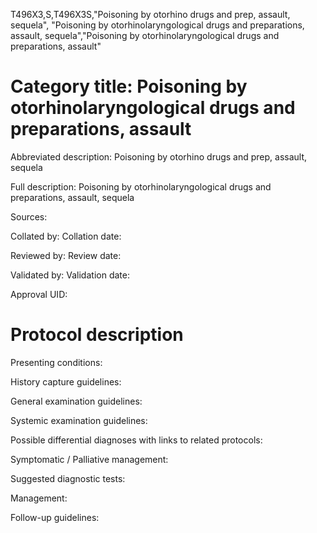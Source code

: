 T496X3,S,T496X3S,"Poisoning by otorhino drugs and prep, assault, sequela", "Poisoning by otorhinolaryngological drugs and preparations, assault, sequela","Poisoning by otorhinolaryngological drugs and preparations, assault"
# Category title: Poisoning by otorhinolaryngological drugs and preparations, assault

Abbreviated description: Poisoning by otorhino drugs and prep, assault, sequela

Full description: Poisoning by otorhinolaryngological drugs and preparations, assault, sequela

Sources:

Collated by:
Collation date:

Reviewed by:
Review date:

Validated by:
Validation date:

Approval UID:

# Protocol description

Presenting conditions:

History capture guidelines:

General examination guidelines:

Systemic examination guidelines:

Possible differential diagnoses with links to related protocols:

Symptomatic / Palliative management:

Suggested diagnostic tests:

Management:

Follow-up guidelines:
